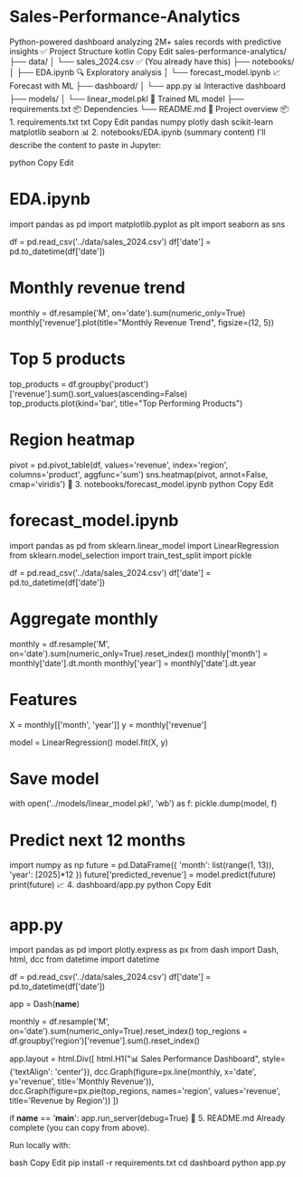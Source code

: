 # Sales-Performance-Analytics
Python-powered dashboard analyzing 2M+ sales records with predictive insights
✅ Project Structure
kotlin
Copy
Edit
sales-performance-analytics/
├── data/
│   └── sales_2024.csv           ✅ (You already have this)
├── notebooks/
│   ├── EDA.ipynb                🔍 Exploratory analysis
│   └── forecast_model.ipynb     📈 Forecast with ML
├── dashboard/
│   └── app.py                   📊 Interactive dashboard
├── models/
│   └── linear_model.pkl         🧠 Trained ML model
├── requirements.txt             📦 Dependencies
└── README.md                    📘 Project overview
📦 1. requirements.txt
txt
Copy
Edit
pandas
numpy
plotly
dash
scikit-learn
matplotlib
seaborn
📊 2. notebooks/EDA.ipynb (summary content)
I'll describe the content to paste in Jupyter:

python
Copy
Edit
# EDA.ipynb

import pandas as pd
import matplotlib.pyplot as plt
import seaborn as sns

df = pd.read_csv('../data/sales_2024.csv')
df['date'] = pd.to_datetime(df['date'])

# Monthly revenue trend
monthly = df.resample('M', on='date').sum(numeric_only=True)
monthly['revenue'].plot(title="Monthly Revenue Trend", figsize=(12, 5))

# Top 5 products
top_products = df.groupby('product')['revenue'].sum().sort_values(ascending=False)
top_products.plot(kind='bar', title="Top Performing Products")

# Region heatmap
pivot = pd.pivot_table(df, values='revenue', index='region', columns='product', aggfunc='sum')
sns.heatmap(pivot, annot=False, cmap='viridis')
🤖 3. notebooks/forecast_model.ipynb
python
Copy
Edit
# forecast_model.ipynb

import pandas as pd
from sklearn.linear_model import LinearRegression
from sklearn.model_selection import train_test_split
import pickle

df = pd.read_csv('../data/sales_2024.csv')
df['date'] = pd.to_datetime(df['date'])

# Aggregate monthly
monthly = df.resample('M', on='date').sum(numeric_only=True).reset_index()
monthly['month'] = monthly['date'].dt.month
monthly['year'] = monthly['date'].dt.year

# Features
X = monthly[['month', 'year']]
y = monthly['revenue']

model = LinearRegression()
model.fit(X, y)

# Save model
with open('../models/linear_model.pkl', 'wb') as f:
    pickle.dump(model, f)

# Predict next 12 months
import numpy as np
future = pd.DataFrame({
    'month': list(range(1, 13)),
    'year': [2025]*12
})
future['predicted_revenue'] = model.predict(future)
print(future)
📈 4. dashboard/app.py
python
Copy
Edit
# app.py

import pandas as pd
import plotly.express as px
from dash import Dash, html, dcc
from datetime import datetime

df = pd.read_csv('../data/sales_2024.csv')
df['date'] = pd.to_datetime(df['date'])

app = Dash(__name__)

monthly = df.resample('M', on='date').sum(numeric_only=True).reset_index()
top_regions = df.groupby('region')['revenue'].sum().reset_index()

app.layout = html.Div([
    html.H1("📊 Sales Performance Dashboard", style={'textAlign': 'center'}),
    dcc.Graph(figure=px.line(monthly, x='date', y='revenue', title='Monthly Revenue')),
    dcc.Graph(figure=px.pie(top_regions, names='region', values='revenue', title='Revenue by Region'))
])

if __name__ == '__main__':
    app.run_server(debug=True)
📘 5. README.md
Already complete (you can copy from above).



Run locally with:

bash
Copy
Edit
pip install -r requirements.txt
cd dashboard
python app.py
